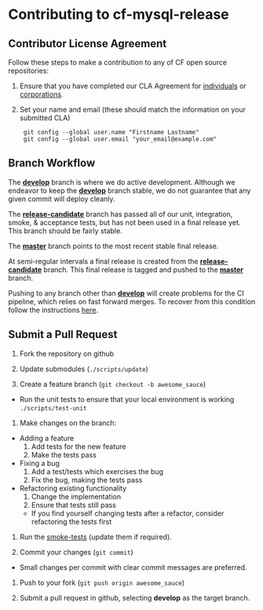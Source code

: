 # Contributing to cf-mysql-release

## Contributor License Agreement

Follow these steps to make a contribution to any of CF open source repositories:

1. Ensure that you have completed our CLA Agreement for
   [individuals](http://www.cloudfoundry.org/individualcontribution.pdf) or
   [corporations](http://www.cloudfoundry.org/corpcontribution.pdf).

1. Set your name and email (these should match the information on your submitted CLA)

        git config --global user.name "Firstname Lastname"
        git config --global user.email "your_email@example.com"

<a name='branches'></a>
## Branch Workflow

The [**develop**](https://github.com/cloudfoundry/cf-mysql-release/tree/develop) branch is where we do active development. Although we endeavor to keep the [**develop**](https://github.com/cloudfoundry/cf-mysql-release/tree/develop) branch stable, we do not guarantee that any given commit will deploy cleanly.

The [**release-candidate**](https://github.com/cloudfoundry/cf-mysql-release/tree/release-candidate) branch has passed all of our unit, integration, smoke, & acceptance tests, but has not been used in a final release yet. This branch should be fairly stable.

The [**master**](https://github.com/cloudfoundry/cf-mysql-release/tree/master) branch points to the most recent stable final release.

At semi-regular intervals a final release is created from the [**release-candidate**](https://github.com/cloudfoundry/cf-mysql-release/tree/release-candidate) branch. This final release is tagged and pushed to the [**master**](https://github.com/cloudfoundry/cf-mysql-release/tree/master) branch.

Pushing to any branch other than [**develop**](https://github.com/cloudfoundry/cf-mysql-release/tree/develop) will create problems for the CI pipeline, which relies on fast forward merges. To recover from this condition follow the instructions [here](https://github.com/cloudfoundry/cf-release/blob/master/docs/fix_commit_to_master.md).

## Submit a Pull Request

1. Fork the repository on github

1. Update submodules (`./scripts/update`)

1. Create a feature branch (`git checkout -b awesome_sauce`)
  * Run the unit tests to ensure that your local environment is working `./scripts/test-unit`

1. Make changes on the branch:
  * Adding a feature
    1. Add tests for the new feature
    1. Make the tests pass
  * Fixing a bug
    1. Add a test/tests which exercises the bug
    1. Fix the bug, making the tests pass
  * Refactoring existing functionality
    1. Change the implementation
    1. Ensure that tests still pass
      * If you find yourself changing tests after a refactor, consider refactoring the tests first

1. Run the [smoke-tests](https://github.com/cloudfoundry/cf-mysql-release#smoke-tests) (update them if required).

1. Commit your changes (`git commit`)
  * Small changes per commit with clear commit messages are preferred.

1. Push to your fork (`git push origin awesome_sauce`)

1. Submit a pull request in github, selecting **develop** as the target branch.
